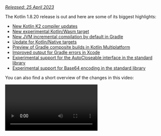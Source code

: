 [//]: # (title: What's new in Kotlin 1.8.20)

_[Released: 25 April 2023](releases.md#release-details)_

The Kotlin 1.8.20 release is out and here are some of its biggest highlights:

* [New Kotlin K2 compiler updates](#new-kotlin-k2-compiler-updates)
* [New experimental Kotlin/Wasm target](#new-kotlin-wasm-target)
* [New JVM incremental compilation by default in Gradle](#new-jvm-incremental-compilation-by-default-in-gradle)
* [Update for Kotlin/Native targets](#update-for-kotlin-native-targets)
* [Preview of Gradle composite builds in Kotlin Multiplatform](#preview-of-gradle-composite-builds-support-in-kotlin-multiplatform)
* [Improved output for Gradle errors in Xcode](#improved-output-for-gradle-errors-in-xcode)
* [Experimental support for the AutoCloseable interface in the standard library](#support-for-the-autocloseable-interface)
* [Experimental support for Base64 encoding in the standard library](#support-for-base64-encoding)

You can also find a short overview of the changes in this video:

<video href="R1JpkpPzyBU" title="What's new in Kotlin 1.8.20"/>

## IDE support

The Kotlin plugins that support 1.8.20 are available for:

| IDE            | Supported versions            |
|----------------|-------------------------------|
| IntelliJ IDEA  | 2022.2.x, 2022.3.x,  2023.1.x |
| Android Studio | Flamingo (222)                |

> To download Kotlin artifacts and dependencies properly, [configure Gradle settings](#configure-gradle-settings)
> to use the Maven Central repository.
>
{type="warning"}

## New Kotlin K2 compiler updates

The Kotlin team continues to stabilize the K2 compiler. As mentioned in
the [Kotlin 1.7.0 announcement](whatsnew17.md#new-kotlin-k2-compiler-for-the-jvm-in-alpha), it's still in **Alpha**.
This release introduces further improvements on the road to [K2 Beta](https://youtrack.jetbrains.com/issue/KT-52604).

Starting with this 1.8.20 release, the Kotlin K2 compiler:

* Has a preview version of the serialization plugin.
* Provides Alpha support for the [JS IR compiler](js-ir-compiler.md).
* Introduces the future release of
  the [new language version, Kotlin 2.0](https://blog.jetbrains.com/kotlin/2023/02/k2-kotlin-2-0/).

Learn more about the new compiler and its benefits in the following videos:

* [What Everyone Must Know About The NEW Kotlin K2 Compiler](https://www.youtube.com/watch?v=iTdJJq_LyoY)
* [The New Kotlin K2 Compiler: Expert Review](https://www.youtube.com/watch?v=db19VFLZqJM)

### How to enable the Kotlin K2 compiler

To enable and test the Kotlin K2 compiler, use the new language version with the following compiler option:

```bash
-language-version 2.0
```

You can specify it in your `build.gradle(.kts)` file:

```kotlin
kotlin {
   sourceSets.all {
       languageSettings {
           languageVersion = "2.0"
       }
   }
}
```

The previous `-Xuse-k2` compiler option has been deprecated.

> The Alpha version of the new K2 compiler only works with JVM and JS IR projects.
> It doesn't support Kotlin/Native or any of the multiplatform projects yet.
>
{type="warning"}

### Leave your feedback on the new K2 compiler

We would appreciate any feedback you may have!

* Provide your feedback directly to K2 developers on Kotlin
  Slack – [get an invite](https://surveys.jetbrains.com/s3/kotlin-slack-sign-up?_gl=1*ju6cbn*_ga*MTA3MTk5NDkzMC4xNjQ2MDY3MDU4*_ga_9J976DJZ68*MTY1ODMzNzA3OS4xMDAuMS4xNjU4MzQwODEwLjYw)
  and join the [#k2-early-adopters](https://kotlinlang.slack.com/archives/C03PK0PE257) channel.
* Report any problems you faced with the new K2 compiler
  on [our issue tracker](https://kotl.in/issue).
* [Enable the **Send usage statistics** option](https://www.jetbrains.com/help/idea/settings-usage-statistics.html) to
  allow JetBrains to collect anonymous data about K2 usage.

## Language

As Kotlin continues to evolve, we're introducing preview versions for new language features in 1.8.20:

* [A modern and performant replacement of the Enum class values function](#a-modern-and-performant-replacement-of-the-enum-class-values-function)
* [Data objects for symmetry with data classes](#preview-of-data-objects-for-symmetry-with-data-classes)
* [Lifting restrictions on secondary constructors with bodies in inline classes](#preview-of-lifting-restriction-on-secondary-constructors-with-bodies-in-inline-classes)

### A modern and performant replacement of the Enum class values function

> This feature is [Experimental](components-stability.md#stability-levels-explained).
> It may be dropped or changed at any time. Opt-in is required (see details below). Use it only for evaluation purposes.
> We would appreciate your feedback on it in [YouTrack](https://kotl.in/issue).
>
{type="warning"}

Enum classes have a synthetic `values()` function, which returns an array of defined enum constants. However, using an
array can lead to [hidden performance issues](https://github.com/Kotlin/KEEP/blob/master/proposals/enum-entries.md#examples-of-performance-issues)
in Kotlin and Java. In addition, most of the APIs use collections, which require eventual conversion. To fix these
problems, we've introduced the `entries` property for Enum classes, which should be used instead of the `values()`
function. When called, the `entries` property returns a pre-allocated immutable list of defined enum constants.

> The `values()` function is still supported, but we recommend that you use the `entries` property
> instead.
>
{type="tip"}

```kotlin
enum class Color(val colorName: String, val rgb: String) {
   RED("Red", "#FF0000"),
   ORANGE("Orange", "#FF7F00"),
   YELLOW("Yellow", "#FFFF00")
}


@OptIn(ExperimentalStdlibApi::class)
fun findByRgb(rgb: String): Color? = Color.entries.find { it.rgb == rgb }
```
{validate="false"}

#### How to enable the entries property

To try this feature out, opt in with `@OptIn(ExperimentalStdlibApi)` and enable the `-language-version 1.9` compiler
option. In a Gradle project, you can do so by adding the following to your build.gradle(.kts):

<tabs group="build-script">
<tab title="Kotlin" group-key="kotlin">

```kotlin
tasks
    .withType<org.jetbrains.kotlin.gradle.tasks.KotlinCompilationTask<*>>()
    .configureEach {
        compilerOptions
            .languageVersion
            .set(
                org.jetbrains.kotlin.gradle.dsl.KotlinVersion.KOTLIN_1_9
            )
    }
```

</tab>
<tab title="Groovy" group-key="groovy">

```groovy
tasks
    .withType(org.jetbrains.kotlin.gradle.tasks.KotlinCompilationTask.class)
    .configureEach {
        compilerOptions.languageVersion =
              org.jetbrains.kotlin.gradle.dsl.KotlinVersion.KOTLIN_1_9
}
```

</tab>
</tabs>

> Starting with IntelliJ IDEA 2023.1, if you have opted in to this feature, the appropriate IDE
> inspection will notify you about converting from `values()` to `entries` and offer a quick-fix.
>
{type="tip"}

For more information on the proposal, see the [KEEP note](https://github.com/Kotlin/KEEP/blob/master/proposals/enum-entries.md).

### Preview of data objects for symmetry with data classes

Data objects allow you to declare objects with singleton semantics and a clean `toString()` representation. In this
snippet, you can see how adding the `data` keyword to an object declaration improves the readability of its `toString()`
output:

```kotlin
package org.example
object MyObject
data object MyDataObject

fun main() {
    println(MyObject) // org.example.MyObject@1f32e575
    println(MyDataObject) // MyDataObject
}
```

Especially for `sealed` hierarchies (like a `sealed class` or `sealed interface` hierarchy), `data objects` are an
excellent fit because they can be used conveniently alongside `data class` declarations. In this snippet,
declaring `EndOfFile` as a `data object` instead of a plain `object` means that it will get a pretty `toString` without
the need to override it manually. This maintains symmetry with the accompanying data class definitions.

```kotlin
sealed interface ReadResult
data class Number(val number: Int) : ReadResult
data class Text(val text: String) : ReadResult
data object EndOfFile : ReadResult

fun main() {
    println(Number(7)) // Number(number=7)
    println(EndOfFile) // EndOfFile
}
``` 

#### Semantics of data objects

Since their first preview version in [Kotlin 1.7.20](whatsnew1720.md#improved-string-representations-for-singletons-and-sealed-class-hierarchies-with-data-objects),
the semantics of data objects have been refined. The compiler now automatically generates a number of convenience
functions for them:

##### toString

The `toString()` function of a data object returns the simple name of the object:

```kotlin
data object MyDataObject {
    val x: Int = 3
}

fun main() {
    println(MyDataObject) // MyDataObject
}
```

##### equals and hashCode

The `equals()` function for a `data object` ensures that all objects that have the type of your `data object` are
considered equal. In most cases, you will only have a single instance of your data object at runtime (after all,
a `data object` declares a singleton). However, in the edge case where another object of the same type is generated at
runtime (for example, via platform reflection through `java.lang.reflect`, or by using a JVM serialization library that
uses this API under the hood), this ensures that the objects are treated as equal.

Make sure to only compare `data objects` structurally (using the `==` operator) and never by reference (the `===`
operator). This helps avoid pitfalls when more than one instance of a data object exists at runtime. The following
snippet illustrates this specific edge case:

```kotlin
import java.lang.reflect.Constructor

data object MySingleton

fun main() {
    val evilTwin = createInstanceViaReflection()

    println(MySingleton) // MySingleton
    println(evilTwin) // MySingleton

    // Even when a library forcefully creates a second instance of MySingleton, its `equals` method returns true:
    println(MySingleton == evilTwin) // true

    // Do not compare data objects via ===.
    println(MySingleton === evilTwin) // false
}

fun createInstanceViaReflection(): MySingleton {
    // Kotlin reflection does not permit the instantiation of data objects.
    // This creates a new MySingleton instance "by force" (i.e., Java platform reflection)
    // Don't do this yourself!
    return (MySingleton.javaClass.declaredConstructors[0].apply { isAccessible = true } as Constructor<MySingleton>).newInstance()
}
```

The behavior of the generated `hashCode()` function is consistent with that of the `equals()` function, so that all
runtime instances of a `data object` have the same hash code.

##### No copy and componentN functions for data objects

While `data object` and `data class` declarations are often used together and have some similarities, there are some
functions that are not generated for a `data object`:

Because a `data object` declaration is intended to be used as a singleton object, no `copy()` function is generated.
The singleton pattern restricts the instantiation of a class to a single instance, and allowing copies of the instance to be
created would violate that restriction.

Also, unlike a `data class`, a `data object` does not have any data properties. Since attempting to destructure such an
object would not make sense, no `componentN()` functions are generated.

We would appreciate your feedback on this feature in [YouTrack](https://youtrack.jetbrains.com/issue/KT-4107).

#### How to enable the data objects preview

To try this feature out, enable the `-language-version 1.9` compiler option. In a Gradle project, you can do so by
adding the following to your build.gradle(.kts):

<tabs group="build-script">
<tab title="Kotlin" group-key="kotlin">

```kotlin
tasks
    .withType<org.jetbrains.kotlin.gradle.tasks.KotlinCompilationTask<*>>()
    .configureEach {
        compilerOptions
            .languageVersion
            .set(
                org.jetbrains.kotlin.gradle.dsl.KotlinVersion.KOTLIN_1_9
            )
    }
```

</tab>
<tab title="Groovy" group-key="groovy">

```groovy
tasks
    .withType(org.jetbrains.kotlin.gradle.tasks.KotlinCompilationTask.class)
    .configureEach {
        compilerOptions.languageVersion =
              org.jetbrains.kotlin.gradle.dsl.KotlinVersion.KOTLIN_1_9
}
```

</tab>
</tabs>

### Preview of lifting restriction on secondary constructors with bodies in inline classes

> This feature is [Experimental](components-stability.md#stability-levels-explained). It may be dropped or changed at any time.
> Opt-in is required (see details below). Use it only for evaluation purposes. We would appreciate your feedback on it in [YouTrack](https://kotl.in/issue).
>
{type="warning"}

Kotlin 1.8.20 lifts restrictions on the use of secondary constructors with bodies
in [inline classes](inline-classes.md).

Inline classes used to allow only a public primary constructor without `init` blocks or secondary constructors to have
clear initialization semantics. As a result, it was impossible to encapsulate underlying values or create an inline
class that would represent some constrained values.

These issues were fixed when Kotlin 1.4.30 lifted restrictions on `init` blocks. Now we're taking it a step further and
allowing secondary constructors with bodies in preview mode:

```kotlin
@JvmInline
value class Person(private val fullName: String) {
// Allowed since Kotlin 1.4.30:
    init { 
        check(fullName.isNotBlank()) {
            "Full name shouldn't be empty"
        }
    }
// Preview available since Kotlin 1.8.20:
    constructor(name: String, lastName: String) : this("$name $lastName") {
        check(lastName.isNotBlank()) {
            "Last name shouldn't be empty"
        }
    }
}
```

#### How to enable secondary constructors with bodies

To try this feature out, enable the `-language-version 1.9` compiler option. In a Gradle project, you can do so by
adding the following to your `build.gradle(.kts)`:

<tabs group="build-script">
<tab title="Kotlin" group-key="kotlin">

```kotlin
tasks
    .withType<org.jetbrains.kotlin.gradle.tasks.KotlinCompilationTask<*>>()
    .configureEach {
        compilerOptions
            .languageVersion
            .set(
                org.jetbrains.kotlin.gradle.dsl.KotlinVersion.KOTLIN_1_9
            )
    }
```

</tab>
<tab title="Groovy" group-key="groovy">

```groovy
tasks
    .withType(org.jetbrains.kotlin.gradle.tasks.KotlinCompilationTask.class)
    .configureEach {
        compilerOptions.languageVersion =
              org.jetbrains.kotlin.gradle.dsl.KotlinVersion.KOTLIN_1_9
}
```

</tab>
</tabs>


We encourage you to try this feature out and submit all reports in [YouTrack](https://kotl.in/issue) to help us make it
the default in Kotlin 1.9.0.

Learn more about the development of Kotlin inline classes in [this KEEP](https://github.com/Kotlin/KEEP/blob/master/proposals/inline-classes.md).

## New Kotlin/Wasm target

Kotlin/Wasm (Kotlin WebAssembly) goes [Experimental](components-stability.md#stability-levels-explained) in this preview
release. The Kotlin team finds [WebAssembly](https://webassembly.org/) to be a promising technology and wants to find
better ways for you to use it and get all of the benefits of Kotlin.

WebAssembly binary format is independent of the platform because it runs using its own virtual machine. Almost all modern
browsers already support WebAssembly 1.0. To set up the environment to run WebAssembly, you only need to enable an
experimental garbage collection mode that Kotlin/Wasm targets. You can find detailed instructions
here: [How to enable Kotlin/Wasm](#how-to-enable-kotlin-wasm).

We want to highlight the following advantages of the new Kotlin/Wasm target:

* Faster compilation speed compared to the `wasm32` Kotlin/Native target, since Kotlin/Wasm doesn't have to use LLVM.
* Easier interoperability with JS and integration with browsers compared to the `wasm32` target, thanks to the [Wasm garbage collection](https://github.com/WebAssembly/gc).
* Potentially faster application startup compared to Kotlin/JS and JavaScript because Wasm has a compact and
  easy-to-parse bytecode.
* Improved application runtime performance compared to Kotlin/JS and JavaScript because Wasm is a statically typed language.

Starting with the 1.8.20-RC2 preview release, you can use Kotlin/Wasm in your experimental projects.
We provide the Kotlin standard library (`stdlib`) and test library (`kotlin.test`) for Kotlin/Wasm out of the box.
IDE support will be added in future releases.

[Learn more about Kotlin/Wasm in this YouTube video](https://www.youtube.com/watch?v=-pqz9sKXatw).

### How to enable Kotlin/Wasm

To enable and test Kotlin/Wasm, update your `build.gradle.kts` file:

```kotlin
plugins {
    kotlin("multiplatform") version "1.8.20-RC2"
}

kotlin {
    wasm {
        binaries.executable()
        browser {
        }
    }
    sourceSets {
        val commonMain by getting
        val commonTest by getting {
            dependencies {
                implementation(kotlin("test"))
            }
        }
        val wasmMain by getting
        val wasmTest by getting
    }
}
```

> Check out the [GitHub repository with Kotlin/Wasm examples](https://github.com/Kotlin/kotlin-wasm-examples).
>
{type="tip"}

To run a Kotlin/Wasm project, you need to update the settings of the target environment:

<tabs>
<tab title="Chrome">

* For version 109:

  Run the application with the `--js-flags=--experimental-wasm-gc` command line argument.

* For version 110 or later:

    1. Go to `chrome://flags/#enable-webassembly-garbage-collection` in your browser.
    2. Enable **WebAssembly Garbage Collection**.
    3. Relaunch your browser.

</tab>
<tab title="Firefox">

For version 109 or later:

1. Go to `about:config` in your browser.
2. Enable `javascript.options.wasm_function_references` and `javascript.options.wasm_gc` options.
3. Relaunch your browser.

</tab>
<tab title="Edge">

For version 109 or later:

Run the application with the `--js-flags=--experimental-wasm-gc` command line argument.

</tab>
</tabs>

### Leave your feedback on Kotlin/Wasm

We would appreciate any feedback you may have!

* Provide your feedback directly to developers in Kotlin Slack – [get an invite](https://surveys.jetbrains.com/s3/kotlin-slack-sign-up?_gl=1*ju6cbn*_ga*MTA3MTk5NDkzMC4xNjQ2MDY3MDU4*_ga_9J976DJZ68*MTY1ODMzNzA3OS4xMDAuMS4xNjU4MzQwODEwLjYw)
  and join the [#webassembly](https://kotlinlang.slack.com/archives/CDFP59223) channel.
* Report any problems you faced with Kotlin/Wasm on [this YouTrack issue](https://youtrack.jetbrains.com/issue/KT-56492).

## Kotlin/JVM

Kotlin 1.8.20 introduces a [preview of Java synthetic property references](#preview-of-java-synthetic-property-references)
and [support for the JVM IR backend in the kapt stub generating task by default](#support-for-the-jvm-ir-backend-in-kapt-stub-generating-task-by-default).

### Preview of Java synthetic property references

> This feature is [Experimental](components-stability.md#stability-levels-explained).
> It may be dropped or changed at any time. Use it only for evaluation purposes.
> We would appreciate your feedback on it in [YouTrack](https://kotl.in/issue).
>
{type="warning"}

Kotlin 1.8.20 introduces the ability to create references to Java synthetic properties, for example, for such Java code:

```java
public class Person {
    private String name;
    private int age;

    public Person(String name, int age) {
        this.name = name;
        this.age = age;
    }

    public String getName() {
        return name;
    }

    public int getAge() {
        return age;
    }
}
```

Kotlin has always allowed you to write `person.age`, where `age` is a synthetic property.
Now, you can also create references to `Person::age` and `person::age`. All the same works for `name`, as well.

```kotlin
val persons = listOf(Person("Jack", 11), Person("Sofie", 12), Person("Peter", 11))
    Persons
        // Call a reference to Java synthetic property:
        .sortedBy(Person::age)
        // Call Java getter via the Kotlin property syntax:
        .forEach { person -> println(person.name) }
}
```
{validate="false"}

#### How to enable Java synthetic property references

To try this feature out, enable the `-language-version 1.9` compiler option.
In a Gradle project, you can do so by adding the following to your `build.gradle(.kts)`:

<tabs group="build-script">
<tab title="Kotlin" group-key="kotlin">

```kotlin
tasks
    .withType<org.jetbrains.kotlin.gradle.tasks.KotlinCompilationTask<*>>()
    .configureEach {
        compilerOptions
            .languageVersion
            .set(
                org.jetbrains.kotlin.gradle.dsl.KotlinVersion.KOTLIN_1_9
            )
    }
```

</tab>
<tab title="Groovy" group-key="groovy">

```groovy
tasks
    .withType(org.jetbrains.kotlin.gradle.tasks.KotlinCompilationTask.class)
    .configureEach {
        compilerOptions.languageVersion =
             org.jetbrains.kotlin.gradle.dsl.KotlinVersion.KOTLIN_1_9
}
```

</tab>
</tabs>

### Support for the JVM IR backend in kapt stub generating task by default

In Kotlin 1.7.20, we introduced [support for the JVM IR backend in the kapt stub generating task](whatsnew1720.md#support-for-the-jvm-ir-backend-in-kapt-stub-generating-task). Starting with this release, this support works by default. You no longer need to specify `kapt.use.jvm.ir=true` in your `gradle.properties` to enable it.
We would appreciate your feedback on this feature in [YouTrack](https://youtrack.jetbrains.com/issue/KT-49682).

## Kotlin/Native

Kotlin 1.8.20 includes changes to supported Kotlin/Native targets, interoperability with Objective-C, and improvements to the CocoaPods Gradle plugin, among other updates:

* [Update for Kotlin/Native targets](#update-for-kotlin-native-targets)
* [Deprecation of the legacy memory manager](#deprecation-of-the-legacy-memory-manager)
* [Support for Objective-C headers with @import directives](#support-for-objective-c-headers-with-import-directives)
* [Support for link-only mode in the Cocoapods Gradle plugin](#support-for-the-link-only-mode-in-cocoapods-gradle-plugin)
* [Import Objective-C extensions as class members in UIKit](#import-objective-c-extensions-as-class-members-in-uikit)
* [Reimplementation of compiler cache management in the compiler](#reimplementation-of-compiler-cache-management-in-the-compiler)
* [Deprecation of `useLibraries()` in Cocoapods Gradle plugin](#deprecation-of-uselibraries-in-cocoapods-gradle-plugin)
  
### Update for Kotlin/Native targets
  
The Kotlin team decided to revisit the list of targets supported by Kotlin/Native, split them into tiers,
and deprecate some of them starting with Kotlin 1.8.20. See the [Kotlin/Native target support](native-target-support.md)
section for the full list of supported and deprecated targets.

The following targets have been deprecated with Kotlin 1.8.20 and will be removed in 1.9.20:

* `iosArm32`
* `watchosX86`
* `wasm32`
* `mingwX86`
* `linuxArm32Hfp`
* `linuxMips32`
* `linuxMipsel32`

As for the remaining targets, there are now three tiers of support depending on how well a target is supported and
tested in the Kotlin/Native compiler. A target can be moved to a different tier. For example, we'll do our best to
provide full support for `iosArm64` in the future, as it is important
for [Kotlin Multiplatform Mobile](multiplatform-mobile-getting-started.md).

If you're a library author, these target tiers can help you decide which targets to test on CI tools and which ones to
skip. The Kotlin team will use the same approach when developing official Kotlin libraries,
like [kotlinx.coroutines](coroutines-guide.md).

Check out our [blog post](https://blog.jetbrains.com/kotlin/2023/02/update-regarding-kotlin-native-targets/) to learn
more about the reasons for these changes.

### Deprecation of the legacy memory manager

Starting with 1.8.20, the legacy memory manager is deprecated and will be removed in 1.9.20.
The [new memory manager](native-memory-manager.md) was enabled by default in 1.7.20 and has been receiving further
stability updates and performance improvements.

If you're still using the legacy memory manager, remove the `kotlin.native.binary.memoryModel=strict` option from
your `gradle.properties` and follow our [Migration guide](native-migration-guide.md) to make the necessary changes.

The new memory manager doesn't support the `wasm32` target. This target is also
deprecated [starting with this release](#update-for-kotlin-native-targets) and will be removed in 1.9.20.

### Support for Objective-C headers with @import directives

> This feature is [Experimental](components-stability.md#stability-levels-explained).
> It may be dropped or changed at any time. Opt-in is required (see details below). Use it only for evaluation purposes.
> We would appreciate your feedback on it in [YouTrack](https://kotl.in/issue).
>
{type="warning"}

Kotlin/Native can now import Objective-C headers with `@import` directives. This feature is useful for consuming Swift
libraries that have auto-generated Objective-C headers or classes of CocoaPods dependencies written in Swift.

Previously, the cinterop tool failed to analyze headers that depended on Objective-C modules via the `@import`
directive. The reason was that it lacked support for the `-fmodules` option.

Starting with Kotlin 1.8.20, you can use Objective-C headers with `@import`. To do so, pass the `-fmodules` option to
the compiler in the definition file as `compilerOpts`. If you use [CocoaPods integration](native-cocoapods.md), specify
the cinterop option in the configuration block of the `pod()` function like this:

```kotlin
kotlin {
    ios()

    cocoapods {
        summary = "CocoaPods test library"
        homepage = "https://github.com/JetBrains/kotlin"

        ios.deploymentTarget = "13.5"

        pod("PodName") {
            extraOpts = listOf("-compiler-option", "-fmodules")
        }
    }
}
```

This was a [highly awaited feature](https://youtrack.jetbrains.com/issue/KT-39120), and we welcome your feedback about it in [YouTrack](https://kotl.in/issue) to help us make it the default in future releases.

### Support for the link-only mode in Cocoapods Gradle plugin

With Kotlin 1.8.20, you can use Pod dependencies with dynamic frameworks only for linking,
without generating cinterop bindings. This may come in handy when cinterop bindings are already generated.

Consider a project with 2 modules, a library and an app. The library depends on a Pod but doesn't produce a framework,
only a `.klib`. The app depends on the library and produces a dynamic framework.
In this case, you need to link this framework with the Pods that the library depends on,
but you don't need cinterop bindings because they are already generated for the library.

To enable the feature, use the `linkOnly` option or a builder property when adding a dependency on a Pod:

```kotlin
cocoapods {
    summary = "CocoaPods test library"
    homepage = "https://github.com/JetBrains/kotlin"
   
    pod("Alamofire", linkOnly = true) {
        version = "5.7.0"
    }
}
```

> If you use this option with static frameworks, it will remove the Pod dependency entirely because Pods are not used
> for static framework linking.
>
{type="note"}

### Import Objective-C extensions as class members in UIKit

Since Xcode 14.1, some methods from Objective-C classes have been moved to category members. That led to the generation
of a different Kotlin API, and these methods were imported as Kotlin extensions instead of methods.

You may have experienced issues resulting from this when overriding methods using UIKit. For example, it became
impossible to override `drawRect()` or `layoutSubviews()` methods when subclassing a UIVIew in Kotlin.

Since 1.8.20, category members that are declared in the same headers as NSView and UIView classes are imported as
members of these classes. This means that the methods subclassing from NSView and UIView can be easily overridden, like
any other method.

If everything goes well, we're planning to enable this behavior by default for all of the Objective-C classes.

### Reimplementation of compiler cache management in the compiler

To speed up the evolution of compiler caches, we've moved compiler cache management from the Kotlin Gradle plugin to the
Kotlin/Native compiler. This unblocks work on several important improvements, including those to do with compilation
times and compiler cache flexibility.

If you encounter some problem and need to return to the old behavior, use the `kotlin.native.cacheOrchestration=gradle`
Gradle property.

We would appreciate your feedback on this [in YouTrack](https://kotl.in/issue).

### Deprecation of useLibraries() in Cocoapods Gradle plugin

Kotlin 1.8.20 starts the deprecation cycle of the `useLibraries()` function used in
the [CocoaPods integration](native-cocoapods.md) for static libraries.

We introduced the `useLibraries()` function to allow dependencies on Pods containing static libraries. With time, this
case has become very rare. Most of the Pods are distributed by sources, and Objective-C frameworks or XCFrameworks are a
common choice for binary distribution.

Since this function is unpopular and it creates issues that complicate the development of the Kotlin CocoaPods Gradle
plugin, we've decided to deprecate it.

For more information on frameworks and XCFrameworks, see [Build final native binaries](multiplatform-build-native-binaries.md).

## Kotlin Multiplatform

Kotlin 1.8.20 strives to improve the developer experience with the following updates to Kotlin Multiplatform:

* [New approach for setting up source set hierarchy](#new-approach-to-source-set-hierarchy)
* [Preview of Gradle composite builds support in Kotlin Multiplatform](#preview-of-gradle-composite-builds-support-in-kotlin-multiplatform)
* [Improved output for Gradle errors in Xcode](#improved-output-for-gradle-errors-in-xcode)

### New approach to source set hierarchy

> The new approach to source set hierarchy is [Experimental](components-stability.md#stability-levels-explained).
> It may be changed in future Kotlin releases without prior notice. Opt-in is required (see the details below).
> We would appreciate your feedback in [YouTrack](https://kotl.in/issue).
>
{type="warning"}

Kotlin 1.8.20 offers a new way of setting up source set hierarchy in your multiplatform projects − the default target
hierarchy. The new approach is intended to replace target shortcuts like `ios`, which have their [design flaws](#why-replace-shortcuts).

The idea behind the default target hierarchy is simple: You explicitly declare all the targets to which your project
compiles, and the Kotlin Gradle plugin automatically creates shared source sets based on the specified targets.

#### Set up your project

Consider this example of a simple multiplatform mobile app:

```kotlin
@OptIn(ExperimentalKotlinGradlePluginApi::class)
kotlin {
    // Enable the default target hierarchy:
    targetHierarchy.default()

    android()
    iosArm64()
    iosSimulatorArm64()
}
```

You can think of the default target hierarchy as a template for all possible targets and their shared source sets. When
you declare the final targets `android`, `iosArm64`, and `iosSimulatorArm64` in your code, the Kotlin Gradle plugin
finds suitable shared source sets from the template and creates them for you. The resulting hierarchy looks like this:

![An example of using the default target hierarchy](default-hierarchy-example.svg){thumbnail="true" width="350" thumbnail-same-file="true"}

Green source sets are actually created and present in the project, while gray ones from the default template are
ignored. As you can see, the Kotlin Gradle plugin hasn't created the `watchos` source set, for example, because there
are no watchOS targets in the project.

If you add a watchOS target, such as `watchosArm64`, the `watchos` source set is created, and the code from
the `apple`, `native`, and `common` source sets is compiled to `watchosArm64`, as well.

You can find the complete scheme for the default target hierarchy in the [documentation](multiplatform-hierarchy.md#default-hierarchy).

> In this example, the `apple` and `native` source sets compile only to the `iosArm64` and `iosSimulatorArm64` targets.
> Therefore, despite their names, they have access to the full iOS API.
> This might be counter-intuitive for source sets like `native`, as you may expect that only APIs available on all
> native targets are accessible in this source set. This behavior may change in the future.
>
{type="note"}

#### Why replace shortcuts {initial-collapse-state="collapsed"}

Creating source sets hierarchies can be verbose, error-prone, and unfriendly for beginners. Our previous solution was to
introduce shortcuts like `ios` that create a part of the hierarchy for you. However, working with shortcuts proved they
have a big design flaw: they're difficult to change.

Take the `ios` shortcut, for example. It creates only the `iosArm64` and `iosX64` targets, which can be confusing and
may lead to issues when working on an M1-based host that requires the `iosSimulatorArm64` target as well. However,
adding the `iosSimulatorArm64` target can be a very disruptive change for user projects:

* All dependencies used in the `iosMain` source set have to support the `iosSimulatorArm64` target; otherwise, the
  dependency resolution fails.
* Some native APIs used in `iosMain` may disappear when adding a new target (though this is unlikely in the case
  of `iosSimulatorArm64`).
* In some cases, such as when writing a small pet project on your Intel-based MacBook, you might not even need this
  change.

It became clear that shortcuts didn't solve the problem of configuring hierarchies, which is why we stopped adding new
shortcuts at some point.

The default target hierarchy may look similar to shortcuts at first glance, but they have a crucial distinction: **users
have to explicitly specify the set of targets**. This set defines how your project is compiled and published and how it
participates in dependency resolution. Since this set is fixed, changes to the default configuration from the Kotlin
Gradle plugin should cause significantly less distress in the ecosystem, and it will be much easier to provide
tooling-assisted migration.

#### How to enable the default hierarchy

This new feature is [Experimental](components-stability.md#stability-levels-explained). For Kotlin Gradle build scripts,
you need to opt in with `@OptIn(ExperimentalKotlinGradlePluginApi::class)`.

For more information, see [Hierarchical project structure](multiplatform-hierarchy.md#default-hierarchy).

#### Leave feedback

This is a significant change to multiplatform projects. We would appreciate your [feedback](https://kotl.in/issue) to
help make it even better.

### Preview of Gradle composite builds support in Kotlin Multiplatform

> This feature has been supported in Gradle builds since Kotlin Gradle Plugin 1.8.20. For IDE support, use IntelliJ IDEA
> 2023.1 Beta 2 (231.8109.2) or later and the Kotlin Gradle plugin 1.8.20 with any Kotlin IDE plugin.
>
{type="note"}

Starting with 1.8.20-RC2, Kotlin Multiplatform supports [Gradle composite builds](https://docs.gradle.org/current/userguide/composite_builds.html).
Composite builds allow you to include builds of separate projects or parts of the same project into a single build.

Due to some technical challenges, using Gradle composite builds with Kotlin Multiplatform was only partially supported.
Kotlin 1.8.20-RC2 contains a preview of the improved support that should work with a larger variety of projects.
To try it out, add the following option to your `gradle.properties`:

```none
kotlin.mpp.import.enableKgpDependencyResolution=true
```

This option enables a preview of the new import mode. Besides the support for composite builds, it provides a smoother
import experience in multiplatform projects, as we've included major bug fixes and improvements to make the import more
stable.

#### Known issues

It's still a preview version that needs further stabilization, and you might encounter some issues with import along the
way. Here are some known issues we're planning to fix before the final release of Kotlin 1.8.20:

* There's no Kotlin 1.8.20 plugin available for IntelliJ IDEA 2023.1 EAP yet. Despite that, you can still set the Kotlin
  Gradle plugin version to 1.8.20-RC2 and try out composite builds in this IDE.
* If your projects include builds with a specified `rootProject.name`, composite builds may fail to resolve the Kotlin metadata.
  For the workaround and details, see this [Youtrack issue](https://youtrack.jetbrains.com/issue/KT-56536).

We encourage you to try it out and submit all reports on [YouTrack](https://kotl.in/issue) to help us make it the
default in Kotlin 1.9.0.

### Improved output for Gradle errors in Xcode

If you had issues building your multiplatform projects in Xcode, you might have encountered a "Command
PhaseScriptExecution failed with a nonzero exit code" error.
This message signals that the Gradle invocation has failed, but it's not very helpful when trying to detect the problem.

Starting with Kotlin 1.8.20-RC2, Xcode can parse the output from the Kotlin/Native compiler. Furthermore, in case the
Gradle build fails, you'll see an additional error message from the root cause exception in Xcode. In most cases,
it'll help to identify the root problem.

![Improved output for Gradle errors in Xcode](xcode-gradle-output.png){width=700}

The new behavior is enabled by default for the standard Gradle tasks for Xcode integration,
like `embedAndSignAppleFrameworkForXcode` that can connect the iOS framework from your multiplatform project to the iOS
application in Xcode. It can also be enabled (or disabled) with the `kotlin.native.useXcodeMessageStyle` Gradle property.

## Kotlin/JavaScript

Kotlin 1.8.20 changes the ways TypeScript definitions can be generated. It also includes a change designed to improve
your debugging experience:

* [Removal of Dukat integration from the Gradle plugin](#removal-of-dukat-integration-from-gradle-plugin)
* [Kotlin variable and function names in source maps](#kotlin-variable-and-function-names-in-source-maps)
* [Opt in for generation of TypeScript definition files](#opt-in-for-generation-of-typescript-definition-files)

### Removal of Dukat integration from Gradle plugin

In Kotlin 1.8.20, we've removed our [Experimental](components-stability.md#stability-levels-explained) Dukat
integration from the Kotlin/JavaScript Gradle plugin. The Dukat integration supported the automatic conversion of
TypeScript declaration files (`.d.ts`) into Kotlin external declarations.

You can still convert TypeScript declaration files (`.d.ts`) into Kotlin external declarations by using
our [Dukat tool](https://github.com/Kotlin/dukat) instead.

> The Dukat tool is [Experimental](components-stability.md#stability-levels-explained).
> It may be dropped or changed at any time.
>
{type="warning"}

### Kotlin variable and function names in source maps

To help with debugging, we've introduced the ability to add the names that you declared in Kotlin code for variables and
functions into your source maps. Prior to 1.8.20, these weren't available in source maps, so in the debugger, you always
saw the variable and function names of the generated JavaScript.

You can configure what is added by using `sourceMapNamesPolicy` in your Gradle file `build.gradle.kts`, or
the `-source-map-names-policy` compiler option. The table below lists the possible settings:

| Setting                 | Description                                                   | Example output                    |
|-------------------------|---------------------------------------------------------------|-----------------------------------|
| `simple-names`          | Variable names and simple function names are added. (Default) | `main`                            |
| `fully-qualified-names` | Variable names and fully qualified function names are added.  | `com.example.kjs.playground.main` |
| `no`                    | No variable or function names are added.                      | N/A                               |

See below for an example configuration in a `build.gradle.kts` file:

```kotlin
tasks.withType<org.jetbrains.kotlin.gradle.tasks.Kotlin2JsCompile>().configureEach {
    compilercompileOptions.sourceMapNamesPolicy.set(org.jetbrains.kotlin.gradle.dsl.JsSourceMapNamesPolicy.SOURCE_MAP_NAMES_POLICY_FQ_NAMES) // or SOURCE_MAP_NAMES_POLICY_NO, or SOURCE_MAP_NAMES_POLICY_SIMPLE_NAMES
}
```
{validate="false"}

Debugging tools like those provided in Chromium-based browsers can pick up the original Kotlin names from your source
map to improve the readability of your stack trace. Happy debugging!

> The addition of variable and function names in source maps is [Experimental](components-stability.md#stability-levels-explained).
> It may be dropped or changed at any time.
>
{type="warning"}

### Opt in for generation of TypeScript definition files

Previously, if you had a project that produced executable files (`binaries.executable()`), the Kotlin/JS IR compiler
collected any top-level declarations marked with `@JsExport` and automatically generated TypeScript definitions in
a `.d.ts` file.

As this isn't useful for every project, we've changed the behavior in Kotlin 1.8.20. If you want to generate TypeScript
definitions, you have to explicitly configure this in your Gradle build file. Add `generateTypeScriptDefinitions()` to
your `build.gradle.kts.file` in the [`js` section](js-project-setup.md#execution-environments). For example:

```kotlin
kotlin {
   js {
       binaries.executable()
       browser {
       }
       generateTypeScriptDefinitions()
   }
}
```
{validate="false"}

> The generation of TypeScript definitions (`d.ts`)
> is [Experimental](components-stability.md#stability-levels-explained). It may be dropped or changed at any time.
>
{type="warning"}

## Gradle

Kotlin 1.8.20 is fully compatible with Gradle 6.8 through 7.6 except for some [special cases in the Multiplatform plugin](https://youtrack.jetbrains.com/issue/KT-55751).
You can also use Gradle versions up to the latest Gradle release, but if you do,
keep in mind that you might encounter deprecation warnings or some new Gradle features might not work.

This version brings the following changes:

* [New alignment of Gradle plugins' versions](#new-gradle-plugins-versions-alignment)
* [New JVM incremental compilation by default in Gradle](#new-jvm-incremental-compilation-by-default-in-gradle)
* [Precise backup of compilation tasks' outputs](#precise-backup-of-compilation-tasks-outputs)
* [Lazy Kotlin/JVM task creation for all Gradle versions](#lazy-kotlin-jvm-tasks-creation-for-all-gradle-versions)
* [Non-default location of compile tasks' destinationDirectory](#non-default-location-of-compile-tasks-destinationdirectory)
* [Ability to opt-out from reporting compiler arguments to an HTTP statistics service](#ability-to-opt-out-from-reporting-compiler-arguments-to-an-http-statistics-service)

### New Gradle plugins versions alignment

Gradle provides a way to ensure dependencies that must work together are always [aligned in their versions](https://docs.gradle.org/current/userguide/dependency_version_alignment.html#aligning_versions_natively_with_gradle).
Kotlin 1.8.20 adopted this approach, too. It works by default so that you don't need to change or update your
configuration to enable it. In addition, you no longer need to resort to [this workaround for resolving Kotlin Gradle plugins' transitive dependencies](whatsnew18.md#resolution-of-kotlin-gradle-plugins-transitive-dependencies).

We would appreciate your feedback on this feature in [YouTrack](https://youtrack.jetbrains.com/issue/KT-54691).

### New JVM incremental compilation by default in Gradle

The new approach to incremental compilation, which [has been available since Kotlin 1.7.0](whatsnew17.md#a-new-approach-to-incremental-compilation),
now works by default. You no longer need to specify `kotlin.incremental.useClasspathSnapshot=true` in your `gradle.properties` to
enable it.

We would appreciate your feedback on this. You can [file an issue](https://kotl.in/issue) in YouTrack.

### Precise backup of compilation tasks' outputs

> Precise backup of compilation tasks' outputs is [Experimental](components-stability.md#stability-levels-explained).
> To use it, add `kotlin.compiler.preciseCompilationResultsBackup=true` to `gradle.properties`.
> We would appreciate your feedback on it in [YouTrack](https://kotl.in/issue/experimental-ic-optimizations).
>
{type="warning"}

Starting with Kotlin 1.8.20, you can enable precise backup, whereby only those classes that Kotlin recompiles in
the [incremental compilation](gradle-compilation-and-caches.md#incremental-compilation) will be backed up.
Both full and precise backups help to run builds incrementally again after compilation errors. Precise backup also saves
build time compared to full backup. Full backup may take **noticeable** build time in large projects or if many tasks are
making backups, especially if a project is located on a slow HDD.

This optimization is Experimental. You can enable it by adding the `kotlin.compiler.preciseCompilationResultsBackup`
Gradle property to the `gradle.properties` file:

```none
kotlin.compiler.preciseCompilationResultsBackup=true
```

#### Example of precise backup usage in JetBrains {initial-collapse-state="collapsed"}

In the following charts, you can see examples of using precise backup compared to full backup:

![Comparison of full and precise backups](comparison-of-full-and-precise-backups.png){width=700}

The first and second charts show how precise backup in the Kotlin project affects building the Kotlin Gradle plugin:

1. After making a small [ABI](https://en.wikipedia.org/wiki/Application_binary_interface) change – adding a new public
   method – to a module that lots of modules depend on.
2. After making a small non-ABI change – adding a private function – to a module that no other modules depend on.

The third chart shows how precise backup in the [Space](https://www.jetbrains.com/space/) project affects building a web
frontend after a small non-ABI change – adding a private function – to a Kotlin/JS module that lots of modules depend
on.

These measurements were performed on a computer with the Apple M1 Max CPU; different computers will yield slightly
different results. The factors affecting performance include but are not limited to:

* How warm the [Kotlin daemon](gradle-compilation-and-caches.md#the-kotlin-daemon-and-how-to-use-it-with-gradle) and
  the [Gradle daemon](https://docs.gradle.org/current/userguide/gradle_daemon.html) are.
* How fast or slow the disk is.
* The CPU model and how busy it is.
* Which modules are affected by the changes and how big these modules are.
* Whether the changes are ABI or non-ABI.

#### Evaluating optimizations with build reports {initial-collapse-state="collapsed"}

To estimate the impact of the optimization on your computer for your project and your scenarios,
you can use [Kotlin build reports](gradle-compilation-and-caches.md#build-reports).
Enable reports in the text file format by adding the following property to your `gradle.properties` file:

```none
kotlin.build.report.output=file
```

Here is an example of a relevant part of the report before enabling precise backup:

```none
Task ':kotlin-gradle-plugin:compileCommonKotlin' finished in 0.59 s
<...>
Time metrics:
 Total Gradle task time: 0.59 s
 Task action before worker execution: 0.24 s
  Backup output: 0.22 s // Pay attention to this number 
<...>
```

And here is an example of a relevant part of the report after enabling precise backup:

```none
Task ':kotlin-gradle-plugin:compileCommonKotlin' finished in 0.46 s
<...>
Time metrics:
 Total Gradle task time: 0.46 s
 Task action before worker execution: 0.07 s
  Backup output: 0.05 s // The time has reduced
 Run compilation in Gradle worker: 0.32 s
  Clear jar cache: 0.00 s
  Precise backup output: 0.00 s // Related to precise backup
  Cleaning up the backup stash: 0.00 s // Related to precise backup
<...>
```

### Lazy Kotlin/JVM tasks creation for all Gradle versions

For projects with the "org.jetbrains.kotlin.gradle.jvm" plugin on Gradle 7.3+, the Kotlin Gradle plugin no longer
creates and configures the task "compileKotlin" eagerly. On lower Gradle versions, it simply registers all the tasks and
doesn't configure them on a dry run. The same behavior is now in place when using Gradle 7.3+.

### Non-default location of compile tasks' destinationDirectory

Update your build script with some additional code if you do one of the following:

* Override the Kotlin/JVM `KotlinJvmCompile`/`KotlinCompile` task's `destinationDirectory` location.
* Use a deprecated Kotlin/JS/Non-IR [variant](gradle-plugin-variants.md) and override the `Kotlin2JsCompile`
  task's `destinationDirectory`.

You need to explicitly add `sourceSets.main.kotlin.classesDirectories` to `sourceSets.main.outputs` in your JAR file:

```
tasks.jar(type: Jar) {
     from sourceSets.main.outputs
     from sourceSets.main.kotlin.classesDirectories
}
```

### Ability to opt-out from reporting compiler arguments to an HTTP statistics service

You can now control whether the Kotlin Gradle plugin should include compiler arguments in HTTP [build reports](gradle-compilation-and-caches.md#build-reports).
Sometimes, you might not need the plugin to report these arguments.  If a project contains many modules,
its compiler arguments in the report can be very heavy and not that helpful. There is now a way to disable it and thus save memory.
In your `gradle.properties` or `local.properties`, use the `kotlin.build.report.include_compiler_arguments=(true|false)` property.

We would appreciate your feedback on this feature on [YouTrack](https://youtrack.jetbrains.com/issue/KT-55323/).

## Standard library

Kotlin 1.8.20 adds a variety of new features, including some that are particularly useful for Kotlin/Native development:

* [Support for the AutoCloseable interface](#support-for-the-autocloseable-interface)
* [Support for Base64 encoding and decoding](#support-for-base64-encoding)
* [Support for @Volatile in Kotlin/Native](#support-for-volatile-in-kotlin-native)
* [Bug fix for stack overflow when using regex in Kotlin/Native](#bug-fix-for-stack-overflow-when-using-regex-in-kotlin-native)

### Support for the AutoCloseable interface

> The new `AutoCloseable` interface is [Experimental](components-stability.md#stability-levels-explained), and to use it
> you need to opt in with `@OptIn(ExperimentalStdlibApi::class)` or the compiler argument `-opt-in=kotlin.ExperimentalStdlibApi`.
>

{type="warning"}

The `AutoCloseable` interface has been added to the common standard library so that you can use one common interface for
all libraries to close resources. In Kotlin/JVM, the `AutoCloseable` interface is an alias
for [`java.lang.AutoClosable`](https://docs.oracle.com/javase/8/docs/api/java/lang/AutoCloseable.html).

In addition, the extension function `use()` is now included, which executes a given block function on the selected
resource and then closes it down correctly, whether an exception is thrown or not.

There is no public class in the common standard library that implements the `AutoCloseable` interface. In the example
below, we define the `XMLWriter` interface and assume that there is a resource that implements it. For example, this
resource could be a class that opens a file, writes XML content, and then closes it.

```kotlin
interface XMLWriter : AutoCloseable {
    fun document(encoding: String, version: String, content: XMLWriter.() -> Unit)
    fun element(name: String, content: XMLWriter.() -> Unit)
    fun attribute(name: String, value: String)
    fun text(value: String)
}

fun writeBooksTo(writer: XMLWriter) {
    writer.use { xml ->
        xml.document(encoding = "UTF-8", version = "1.0") {
            element("bookstore") {
                element("book") {
                    attribute("category", "fiction")
                    element("title") { text("Harry Potter and the Prisoner of Azkaban") }
                    element("author") { text("J. K. Rowling") }
                    element("year") { text("1999") }
                    element("price") { text("29.99") }
                }
                element("book") {
                    attribute("category", "programming")
                    element("title") { text("Kotlin in Action") }
                    element("author") { text("Dmitry Jemerov") }
                    element("author") { text("Svetlana Isakova") }
                    element("year") { text("2017") }
                    element("price") { text("25.19") }
                }
            }
        }
    }
}
```
{validate="false"}

### Support for Base64 encoding

> The new encoding and decoding functionality is [Experimental](components-stability.md#stability-levels-explained),
> and to use it, you need to opt in with `@OptIn(ExperimentalEncodingApi::class)` or the
> compiler argument `-opt-in=kotlin.io.encoding.ExperimentalEncodingApi`.
>
{type="warning"}

We've added support for Base64 encoding and decoding. We provide 3 class instances, each using different encoding
schemes and displaying different behaviors. Use the `Base64.Default` instance for the standard [Base64 encoding scheme](https://www.rfc-editor.org/rfc/rfc4648#section-4).

Use the `Base64.UrlSafe` instance for the ["URL and Filename safe"](https://www.rfc-editor.org/rfc/rfc4648#section-5)
encoding scheme.

Use the `Base64.Mime` instance for the [MIME](https://www.rfc-editor.org/rfc/rfc2045#section-6.8) encoding scheme. When
you use the `Base64.Mime` instance, all encoding functions insert a line separator every 76 characters. In the case of
decoding, any illegal characters are skipped and don't throw an exception.

> The `Base64.Default` instance is the companion object of the `Base64` class. As a result, you can call its functions
> via `Base64.encode()` and  `Base64.decode()` instead of `Base64.Default.encode()` and `Base64.Default.decode()`.
>
{type="tip"}

```kotlin
val foBytes = "fo".map { it.code.toByte() }.toByteArray()
Base64.Default.encode(foBytes) // "Zm8="
// Alternatively:
// Base64.encode(foBytes)

val foobarBytes = "foobar".map { it.code.toByte() }.toByteArray()
Base64.UrlSafe.encode(foobarBytes) // "Zm9vYmFy"

Base64.Default.decode("Zm8=") // foBytes
// Alternatively:
// Base64.decode("Zm8=")

Base64.UrlSafe.decode("Zm9vYmFy") // foobarBytes
```
{validate="false"}

You can use additional functions to encode or decode bytes into an existing buffer, as well as to append the encoding
result to a provided `Appendable` type object.

In Kotlin/JVM, we've also added the extension functions `encodingWith()` and `decodingWith()` to enable you to perform
Base64 encoding and decoding with input and output streams.

### Support for @Volatile in Kotlin/Native

> `@Volatile` in Kotlin/Native is [Experimental](components-stability.md#stability-levels-explained).
> It may be dropped or changed at any time. Opt-in is required (see details below).
> Use it only for evaluation purposes. We would appreciate your feedback on it in [YouTrack](https://kotl.in/issue).
>
{type="warning"}

If you annotate a `var` property with `@Volatile`, then the backing field is marked so that any reads or writes to this
field are atomic, and writes are always made visible to other threads.

Prior to 1.8.20, the [`kotlin.jvm.Volatile` annotation](https://kotlinlang.org/api/latest/jvm/stdlib/kotlin.jvm/-volatile/)
was only available in the common standard library. However, this annotation is only effective in the JVM.
If you use it in Kotlin/Native, it is ignored, which can lead to errors.

In 1.8.20, we've introduced a common annotation, `kotlin.concurrent.Volatile`, that you can use in both the JVM and
Kotlin/Native.

#### How to enable

To try this feature out, opt in with `@OptIn(ExperimentalStdlibApi)` and enable the `-language-version 1.9` compiler
option. In a Gradle project, you can do so by adding the following to your build.gradle(.kts):

<tabs group="build-script">
<tab title="Kotlin" group-key="kotlin">

```kotlin
tasks
    .withType<org.jetbrains.kotlin.gradle.tasks.KotlinCompilationTask<*>>()
    .configureEach {
        compilerOptions
            .languageVersion
            .set(
                org.jetbrains.kotlin.gradle.dsl.KotlinVersion.KOTLIN_1_9
            )
    }
```

</tab>
<tab title="Groovy" group-key="groovy">

```groovy
tasks
    .withType(org.jetbrains.kotlin.gradle.tasks.KotlinCompilationTask.class)
    .configureEach {
        compilerOptions.languageVersion =
              org.jetbrains.kotlin.gradle.dsl.KotlinVersion.KOTLIN_1_9
}
```

</tab>
</tabs>

### Bug fix for stack overflow when using regex in Kotlin/Native

In previous versions of Kotlin, a crash could occur if your regex input contained a large number of characters,
even when the regex pattern was very simple. In 1.8.20, this issue has been resolved.
For more information, see [KT-46211](https://youtrack.jetbrains.com/issue/KT-46211).

## Serialization updates

Kotlin 1.8.20 comes with [Alpha support for the Kotlin K2 compiler](#prototype-serialization-compiler-plugin-for-kotlin-k2-compiler)
and [prohibits serializer customization via companion object](#prohibit-implicit-serializer-customization-via-companion-object).

### Prototype serialization compiler plugin for Kotlin K2 compiler

> Support for the serialization compiler plugin for K2 is in
> [Alpha](components-stability.md#stability-levels-explained). To use it,
> [enable the Kotlin K2 compiler](#how-to-enable-the-kotlin-k2-compiler).
>
{type="warning"}

Starting with 1.8.20, the serialization compiler plugin works with the Kotlin K2 compiler.
Give it a try and [share your feedback with us](#leave-your-feedback-on-the-new-k2-compiler)!

### Prohibit implicit serializer customization via companion object

Currently, it is possible to declare a class as serializable with the `@Serializable` annotation and, at the same time,
declare a custom serializer with the `@Serializer` annotation on its companion object.

For example:

```kotlin
import kotlinx.serialization.*


@Serializable
class Foo(val a: Int) {
   @Serializer(Foo::class)
   companion object {
       // Custom implementation of KSerializer<Foo>
   }
}
```

In this case, it's not clear from the `@Serializable` annotation which serializer is used. In actual fact, class `Foo`
has a custom serializer.

To prevent this kind of confusion, in Kotlin 1.8.20 we've introduced a compiler warning for when this scenario is
detected. The warning includes a possible migration path to resolve this issue.

If you use such constructs in your code, we recommend updating them to the below:

```kotlin
import kotlinx.serialization.*


@Serializable(Foo.Companion::class)
class Foo(val a: Int) {
   // Doesn't matter if you use @Serializer(Foo::class) or not
   companion object: KSerializer<Foo> {
       // Custom implementation of KSerializer<Foo>
   }
}
```

With this approach, it is clear that the `Foo` class uses the custom serializer declared in the companion object. For
more information, see our [YouTrack ticket](https://youtrack.jetbrains.com/issue/KT-54441).

> In Kotlin 2.0, we plan to promote the compile warning to a compiler error. We recommend
> that you migrate your code if you see this warning.
>
{type="tip"}

## Documentation updates

The Kotlin documentation has received some notable changes:

* [Get started with Spring Boot and Kotlin](jvm-get-started-spring-boot.md) – create a simple application with a
  database and learn more about the features of Spring Boot and Kotlin.
* [Scope functions](scope-functions.md) – learn how to simplify your code with useful scope functions from the standard
  library.
* [CocoaPods integration](native-cocoapods.md) – set up an environment to work with CocoaPods.

## Install Kotlin 1.8.20

### Check the IDE version

[IntelliJ IDEA](https://www.jetbrains.com/idea/download/) 2022.2 and 2022.3 automatically suggest updating the Kotlin
plugin to version 1.8.20. IntelliJ IDEA 2023.1 has the built-in Kotlin plugin 1.8.20.

Android Studio Flamingo (222) and Giraffe (223) will support Kotlin 1.8.20 in the next releases.

The new command-line compiler is available for download on
the [GitHub release page](https://github.com/JetBrains/kotlin/releases/tag/v1.8.20).

### Configure Gradle settings

To download Kotlin artifacts and dependencies properly, update your `settings.gradle(.kts)` file
to use the Maven Central repository:

```kotlin
pluginManagement {
    repositories {
        mavenCentral()
        gradlePluginPortal()
    }
}
```

If the repository is not specified, Gradle uses the sunset JCenter repository that could lead to issues with Kotlin artifacts.
